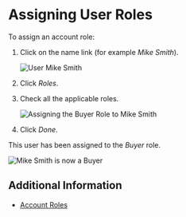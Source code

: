 # Assigning User Roles

To assign an account role:

1. Click on the name link (for example _Mike Smith_).

    ![User Mike Smith](./images/01.png)

1. Click _Roles_.
1. Check all the applicable roles.

    ![Assigning the Buyer Role to Mike Smith](./images/02.png)

1. Click _Done_.

This user has been assigned to the _Buyer_ role.

![Mike Smith is now a Buyer](./images/03.png)

## Additional Information

* [Account Roles](../account-roles/README.md)
